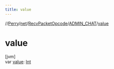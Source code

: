```yaml
---
title: value
---
```

//[Perry](../../../../index.html)/[net](../../index.html)/[RecvPacketOpcode](../index.html)/[ADMIN_CHAT](index.html)/[value](value.html)



# value



[jvm]\
var [value](value.html): [Int](https://kotlinlang.org/api/latest/jvm/stdlib/kotlin/-int/index.html)




